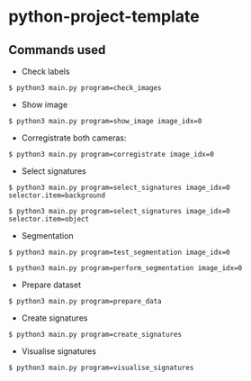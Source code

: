 # python-project-template

## Commands used

- Check labels
```
$ python3 main.py program=check_images
```

- Show image
```
$ python3 main.py program=show_image image_idx=0
```

- Corregistrate both cameras:
```
$ python3 main.py program=corregistrate image_idx=0
```

- Select signatures
```
$ python3 main.py program=select_signatures image_idx=0 selector.item=background
```
```
$ python3 main.py program=select_signatures image_idx=0 selector.item=object
```

- Segmentation
```
$ python3 main.py program=test_segmentation image_idx=0
```
```
$ python3 main.py program=perform_segmentation image_idx=0
```

- Prepare dataset
```
$ python3 main.py program=prepare_data
```

- Create signatures
```
$ python3 main.py program=create_signatures
```

- Visualise signatures
```
$ python3 main.py program=visualise_signatures
```

